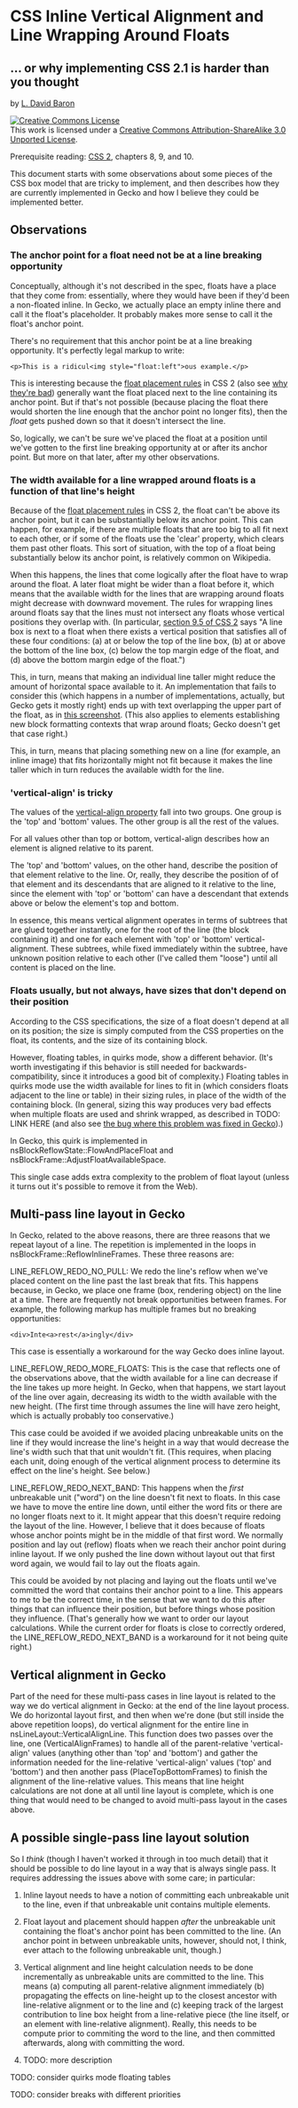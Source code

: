 # CSS Inline Vertical Alignment and Line Wrapping Around Floats #
## ... or why implementing CSS 2.1 is harder than you thought ##

by [L. David Baron](http://dbaron.org)

<a rel="license" href="http://creativecommons.org/licenses/by-sa/3.0/"><img alt="Creative Commons License" style="border-width:0" src="http://i.creativecommons.org/l/by-sa/3.0/80x15.png" /></a><br />This work is licensed under a <a rel="license" href="http://creativecommons.org/licenses/by-sa/3.0/">Creative Commons Attribution-ShareAlike 3.0 Unported License</a>.

Prerequisite reading: [CSS 2](http://www.w3.org/TR/CSS2/), chapters 8, 9, and 10.

This document starts with some observations about some pieces of the CSS box model that are tricky to implement, and then describes how they are currently implemented in Gecko and how I believe they could be implemented better.

## Observations ##

### The anchor point for a float need not be at a line breaking opportunity ###

Conceptually, although it's not described in the spec, floats have a
place that they come from:  essentially, where they would have been if
they'd been a non-floated inline.  In Gecko, we actually place an empty
inline there and call it the float's placeholder.  It probably makes
more sense to call it the float's anchor point.

There's no requirement that this anchor point be at a line breaking
opportunity.  It's perfectly legal markup to write:

    <p>This is a ridicul<img style="float:left">ous example.</p>

This is interesting because the 
[float placement rules](http://www.w3.org/TR/CSS2/visuren.html#float-position)
in CSS 2 (also see
[why they're bad](http://dbaron.org/log/20120827-specification-style))
generally want the float placed next to the line containing its anchor
point.  But if that's not possible (because placing the float there
would shorten the line enough that the anchor point no longer fits),
then the *float* gets pushed down so that it doesn't intersect the line.

So, logically, we can't be sure we've placed the float at a position
until we've gotten to the first line breaking opportunity at or after
its anchor point.  But more on that later, after my other observations.

### The width available for a line wrapped around floats is a function of that line's height ###

Because of the [float placement
rules](http://www.w3.org/TR/CSS2/visuren.html#float-position) in CSS 2,
the float can't be above its anchor point, but it can be substantially
below its anchor point.  This can happen, for example, if there are
multiple floats that are too big to all fit next to each other, or if
some of the floats use the 'clear' property, which clears them past
other floats.  This sort of situation, with the top of a float being
substantially below its anchor point, is relatively common on Wikipedia.

When this happens, the lines that come logically after the float have to
wrap around the float.  A later float might be wider than a float before
it, which means that the available width for the lines that are wrapping
around floats might decrease with downward movement.  The rules for
wrapping lines around floats say that the lines must not intersect any
floats whose vertical positions they overlap with.  (In particular,
[section 9.5 of CSS 2](http://www.w3.org/TR/CSS2/visuren.html#floats)
says "A line box is next to a float when there exists a vertical
position that satisfies all of these four conditions: (a) at or below
the top of the line box, (b) at or above the bottom of the line box, (c)
below the top margin edge of the float, and (d) above the bottom margin
edge of the float.")

This, in turn, means that making an individual line taller might reduce
the amount of horizontal space available to it.  An implementation that
fails to consider this (which happens in a number of implementations,
actually, but Gecko gets it mostly right) ends up with text overlapping
the upper part of the float, as in
[this screenshot](https://bug384376.bugzilla.mozilla.org/attachment.cgi?id=268303).
(This also applies to elements establishing new block formatting
contexts that wrap around floats; Gecko doesn't get that case right.)

This, in turn, means that placing something new on a line (for example,
an inline image) that fits horizontally might not fit because it makes
the line taller which in turn reduces the available width for the line.

### 'vertical-align' is tricky ###

The values of the [vertical-align
property](http://www.w3.org/TR/CSS21/visudet.html#propdef-vertical-align)
fall into two groups.  One group is the 'top' and 'bottom' values.  The
other group is all the rest of the values.

For all values other than top or bottom, vertical-align describes how an
element is aligned relative to its parent.

The 'top' and 'bottom' values, on the other hand, describe the position
of that element relative to the line.  Or, really, they describe the
position of of that element and its descendants that are aligned to it
relative to the line, since the element with 'top' or 'bottom' can have
a descendant that extends above or below the element's top and bottom.

In essence, this means vertical alignment operates in terms of subtrees
that are glued together instantly, one for the root of the line (the
block containing it) and one for each element with 'top' or 'bottom'
vertical-alignment.  These subtrees, while fixed immediately within the
subtree, have unknown position relative to each other (I've called them
"loose") until all content is placed on the line.

### Floats usually, but not always, have sizes that don't depend on their position ###

According to the CSS specifications, the size of a float doesn't depend
at all on its position; the size is simply computed from the CSS
properties on the float, its contents, and the size of its containing
block.

However, floating tables, in quirks mode, show a different behavior.
(It's worth investigating if this behavior is still needed for
backwards-compatibility, since it introduces a good bit of complexity.)
Floating tables in quirks mode use the width available for lines to fit
in (which considers floats adjacent to the line or table) in their
sizing rules, in place of the width of the containing block.  (In
general, sizing this way produces very bad effects when multiple floats
are used and shrink wrapped, as described in TODO: LINK HERE (and also
see [the bug where this problem was fixed in Gecko](https://bugzilla.mozilla.org/show_bug.cgi?id=59200)).)

In Gecko, this quirk is implemented in
nsBlockReflowState::FlowAndPlaceFloat and
nsBlockFrame::AdjustFloatAvailableSpace.

This single case adds extra complexity to the problem of float layout
(unless it turns out it's possible to remove it from the Web).

## Multi-pass line layout in Gecko ##

In Gecko, related to the above reasons, there are three reasons that we
repeat layout of a line.  The repetition is implemented in the loops in
nsBlockFrame::ReflowInlineFrames.  These three reasons are:

LINE_REFLOW_REDO_NO_PULL:  We redo the line's reflow when we've placed
content on the line past the last break that fits.  This happens
because, in Gecko, we place one frame (box, rendering object) on the
line at a time.  There are frequently not break opportunities between
frames.  For example, the following markup has multiple frames but no
breaking opportunities:

    <div>Inte<a>rest</a>ingly</div>

This case is essentially a workaround for the way Gecko does inline
layout.

LINE_REFLOW_REDO_MORE_FLOATS:  This is the case that reflects one of the
observations above, that the width available for a line can decrease if
the line takes up more height.  In Gecko, when that happens, we start
layout of the line over again, decreasing its width to the width
available with the new height.  (The first time through assumes the line
will have zero height, which is actually probably too conservative.)

This case could be avoided if we avoided placing unbreakable units on
the line if they would increase the line's height in a way that would
decrease the line's width such that that unit wouldn't fit.  (This
requires, when placing each unit, doing enough of the vertical alignment
process to determine its effect on the line's height.  See below.)

LINE_REFLOW_REDO_NEXT_BAND:  This happens when the *first* unbreakable
unit ("word") on the line doesn't fit next to floats.  In this case we
have to move the entire line down, until either the word fits or there
are no longer floats next to it.  It might appear that this doesn't
require redoing the layout of the line.  However, I believe that it does
because of floats whose anchor points might be in the middle of that
first word.  We normally position and lay out (reflow) floats when we
reach their anchor point during inline layout.  If we only pushed the
line down without layout out that first word again, we would fail to lay
out the floats again.

This could be avoided by not placing and laying out the floats until
we've committed the word that contains their anchor point to a line.
This appears to me to be the correct time, in the sense that we want to
do this after things that can influence their position, but before
things whose position they influence.  (That's generally how we want to
order our layout calculations.  While the current order for floats is
close to correctly ordered, the LINE_REFLOW_REDO_NEXT_BAND is a
workaround for it not being quite right.)

## Vertical alignment in Gecko ##

Part of the need for these multi-pass cases in line layout is related to
the way we do vertical alignment in Gecko:  at the end of the line
layout process.  We do horizontal layout first, and then when we're done
(but still inside the above repetition loops), do vertical alignment for
the entire line in nsLineLayout::VerticalAlignLine.  This function does
two passes over the line, one (VerticalAlignFrames) to handle all of the
parent-relative 'vertical-align' values (anything other than 'top' and
'bottom') and gather the information needed for the line-relative
'vertical-align' values ('top' and 'bottom') and then another pass
(PlaceTopBottomFrames) to finish the alignment of the line-relative
values.  This means that line height calculations are not done at all
until line layout is complete, which is one thing that would need to be
changed to avoid multi-pass layout in the cases above.

## A possible single-pass line layout solution ##

So I *think* (though I haven't worked it through in too much detail)
that it should be possible to do line layout in a way that is always
single pass.  It requires addressing the issues above with some care; in
particular:

1. Inline layout needs to have a notion of committing each unbreakable
unit to the line, even if that unbreakable unit contains multiple
elements.

2. Float layout and placement should happen *after* the unbreakable unit
containing the float's anchor point has been committed to the line.  (An
anchor point in between unbreakable units, however, should not, I think,
ever attach to the following unbreakable unit, though.)

3. Vertical alignment and line height calculation needs to be done
incrementally as unbreakable units are committed to the line.  This
means (a) computing all parent-relative alignment immediately (b)
propagating the effects on line-height up to the closest ancestor with
line-relative alignment or to the line and (c) keeping track of the
largest contribution to line box height from a line-relative piece (the
line itself, or an element with line-relative alignment).  Really, this
needs to be compute prior to commiting the word to the line, and then
committed afterwards, along with committing the word.

4. TODO: more description

TODO: consider quirks mode floating tables

TODO: consider breaks with different priorities
